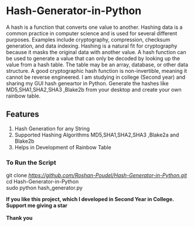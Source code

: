 # Hash-Generator-in-Python
A hash is a function that converts one value to another. Hashing data is a common practice in computer science and is used for several different purposes. Examples include cryptography, compression, checksum generation, and data indexing. Hashing is a natural fit for cryptography because it masks the original data with another value. A hash function can be used to generate a value that can only be decoded by looking up the value from a hash table. The table may be an array, database, or other data structure. A good cryptographic hash function is non-invertible, meaning it cannot be reverse engineered. I am studying in college (Second year) and sharing my GUI hash geneartor in Python. Generate the hashes like MD5,SHA1,SHA2,SHA3 ,Blake2b from your desktop and create your own rainbow table.

## Features
1. Hash Generation for any String
2. Supported Hashing Algorithms MD5,SHA1,SHA2,SHA3 ,Blake2a and Blake2b
3. Helps in Development of Rainbow Table

### To Run the Script
git clone *https://github.com/Roshan-Poudel/Hash-Generator-in-Python.git*  
cd Hash-Generator-in-Python  
sudo python hash_generator.py   

**If you like this project, which I developed in Second Year in College. Support me giving a star**  
</br>
**Thank you**
 

